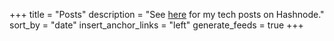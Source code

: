 +++
title = "Posts"
description = "See [here](https://blog.adrianstobbe.com) for my tech posts on Hashnode."
sort_by = "date"
insert_anchor_links = "left"
generate_feeds = true
+++
